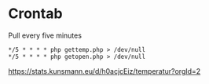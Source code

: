 # Crontab
Pull every five minutes
```
*/5 * * * * php gettemp.php > /dev/null
*/5 * * * * php getopen.php > /dev/null
```

https://stats.kunsmann.eu/d/h0acjcEiz/temperatur?orgId=2
